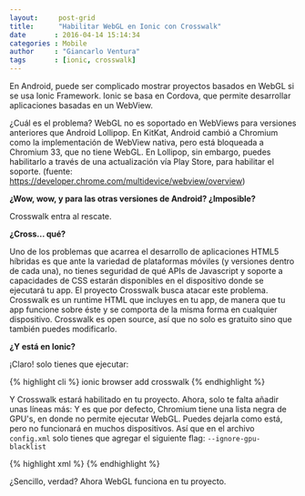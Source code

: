 ```yaml
---
layout:     post-grid
title:      "Habilitar WebGL en Ionic con Crosswalk"
date       : 2016-04-14 15:14:34
categories : Mobile
author     : "Giancarlo Ventura"
tags       : [ionic, crosswalk]   
---
```


En Android, puede ser complicado mostrar proyectos basados en WebGL si se usa Ionic Framework. 
Ionic se basa en Cordova, que permite desarrollar aplicaciones basadas en un WebView.

¿Cuál es el problema? WebGL no es soportado en WebViews para versiones anteriores que 
Android Lollipop.
En KitKat, Android cambió a Chromium como la implementación de  WebView nativa, 
pero está bloqueada a Chromium 33, que no tiene WebGL. En Lollipop, sin embargo, 
puedes habilitarlo a través de una actualización vía Play Store, para habilitar el soporte. 
(fuente: https://developer.chrome.com/multidevice/webview/overview)

**¿Wow, wow, y para las otras versiones de Android? ¿Imposible?**

Crosswalk entra al rescate.

**¿Cross... qué?**

Uno de los problemas que acarrea el desarrollo de aplicaciones HTML5 híbridas es
que ante la variedad de plataformas móviles (y versiones dentro de cada una), 
no tienes seguridad de qué APIs de Javascript y soporte a capacidades de CSS 
estarán disponibles en el dispositivo donde se ejecutará tu app. El proyecto 
Crosswalk busca atacar este problema. Crosswalk es un runtime HTML que incluyes 
en tu app, de manera que tu app funcione sobre éste y se comporta de la misma forma
en cualquier dispositivo. Crosswalk es open source, así que no solo es gratuito
sino que también puedes modificarlo.

**¿Y está en Ionic?**

¡Claro! solo tienes que ejecutar:

{% highlight cli %}
ionic browser add crosswalk
{% endhighlight %}

Y Crosswalk estará habilitado en tu proyecto. Ahora, solo te falta añadir unas líneas más:
Y es que por defecto, Chromium tiene una lista negra de GPU's, en donde no permite ejecutar
WebGL. Puedes dejarla como está, pero no funcionará en muchos dispositivos. Así que en el archivo 
`config.xml` solo tienes que agregar el siguiente flag: `--ignore-gpu-blacklist`

{% highlight xml %}
<preference name="xwalkCommandLine" value="--disable-pull-to-refresh-effect --ignore-gpu-blacklist" />
{% endhighlight %}

¿Sencillo, verdad? Ahora WebGL funciona en tu proyecto.
